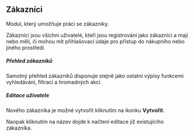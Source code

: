 ## Zákazníci

Modul, který umožňuje práci se zákazníky. 

Zákazníci jsou všichni uživatelé, kteří jsou registrováni jako zákazníci a mají nebo měli, či mohou mít přihlašovací údaje pro přístup do nákupního nebo jiného prostředí.


##### Přehled zákazníků

Samotný přehled zákazníků disponuje stejně jako ostatní výpisy funkcemi vyhledávání, filtrací a hromadných akcí.


##### Editace uživatele

Nového zákazníka je možné vytvořit kliknutím na ikonku **Vytvořit**. 

Naopak kliknutím na název dojde k načtení editace již existujícího zákazníka.
